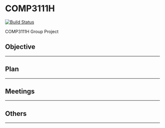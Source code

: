 # COMP3111H
[![Build Status](https://travis-ci.com/johnding1996/COMP3111H.svg?token=qpnUpbz369JqpsEBsqs6&branch=master)](https://travis-ci.com/johnding1996/COMP3111H)

COMP3111H Group Project

## Objective
--------

## Plan
--------

## Meetings
--------

## Others
--------
